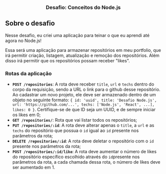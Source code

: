 <h3 align="center">
  Desafio: Conceitos do Node.js
</h3>

## Sobre o desafio

Nesse desafio, eu criei uma aplicação para teinar o que eu aprendi até agora no Node.js!

Essa será uma aplicação para armazenar repositórios em meu portfolio, que irá permitir criação, listagem, atualização e remoção dos repositórios. Além disso irá permitir que os repositórios possam receber "likes".

### Rotas da aplicação
- **`POST /repositories`**: A rota deve receber `title`, `url` e `techs` dentro do corpo da requisição, sendo a URL o link para o github desse repositório. Ao cadastrar um novo projeto, ele deve ser armazenado dentro de um objeto no seguinte formato: `{ id: 'uuid', title: 'Desafio Node.js', url: 'https://github.com/...', techs: ['Node.js', 'React', ...], likes: 0 }`. Certifique-se de que ID seja um UUID, e de sempre iniciar os likes em 0;
- **`GET /repositories/`**: Rota que vai listar todos os repositórios;
- **`PUT /repositories/:id`**: A rota deve alterar apenas o `title`, a `url` e as `techs` do repositório que possua o `id` igual ao `id` presente nos parâmetros da rota;
- **`DELETE /repositories/:id`**: A rota deve deletar o repositório com o `id` presente nos parâmetros da rota;
- **`POST /repositories/:id/like`**: A rota deve aumentar o número de likes do repositório específico escolhido através do `id`presente nos parâmetros da rota, a cada chamada dessa rota, o número de likes deve ser aumentado em 1.
